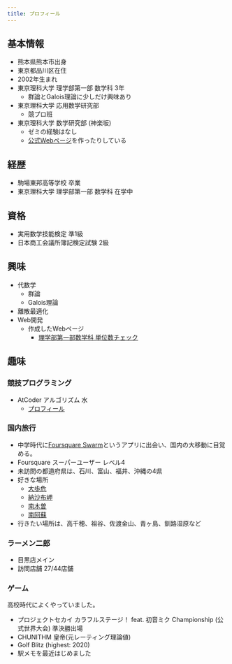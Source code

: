 ```yaml
---
title: プロフィール
---
```


## 基本情報
- 熊本県熊本市出身
- 東京都品川区在住
- 2002年生まれ
- 東京理科大学 理学部第一部 数学科 3年
  - 群論とGalois理論に少しだけ興味あり
- 東京理科大学 応用数学研究部
  - 競プロ班
- 東京理科大学 数学研究部 (神楽坂)
  - ゼミの経験はなし
  - [公式Webページ](https://tus1mathclub.github.io/suken/index.html)を作ったりしている

## 経歴
- 駒場東邦高等学校 卒業
- 東京理科大学 理学部第一部 数学科 在学中

## 資格
- 実用数学技能検定 準1級
- 日本商工会議所簿記検定試験 2級

## 興味
- 代数学
  - 群論
  - Galois理論
- 離散最適化 
- Web開発
  - 作成したWebページ
    - [理学部第一部数学科 単位数チェック](https://m1ffyz.github.io/S_credits_check/)

## 趣味

### 競技プログラミング
- AtCoder アルゴリズム 水
  - [プロフィール](https://atcoder.jp/users/m1ffyz)

### 国内旅行
- 中学時代に[Foursquare Swarm](https://ja.swarmapp.com/)というアプリに出会い、国内の大移動に目覚める。
- Foursquare スーパーユーザー レベル4
- 未訪問の都道府県は、石川、富山、福井、沖縄の4県
- 好きな場所
  - [大歩危](https://miyoshi-tourism.jp/spot/oobokekyo-kobokekyo/)
  - [納沙布岬](https://www.visit-hokkaido.jp/spot/detail_10142.html)
  - [南木曽](https://nagiso.jp/)
  - [南阿蘇](https://minamiaso.info/)
- 行きたい場所は、高千穂、祖谷、佐渡金山、青ヶ島、釧路湿原など

### ラーメン二郎
- 目黒店メイン
- 訪問店舗 27/44店舗

### ゲーム
高校時代によくやっていました。
- プロジェクトセカイ カラフルステージ！ feat. 初音ミク Championship (公式世界大会) 準決勝出場
- CHUNITHM 皇帝(元レーティング理論値)
- Golf Blitz (highest: 2020)
- 駅メモを最近はじめました
